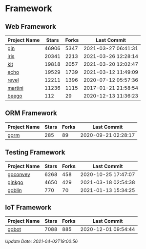 # Framework

## Web Framework
| Project Name | Stars | Forks | Last Commit |
| ------------ | ----- | ----- | ----------- |
| [gin](https://github.com/gin-gonic/gin) | 46906 | 5347 | 2021-03-27 06:41:31 |
| [iris](https://github.com/kataras/iris) | 20341 | 2213 | 2021-03-26 12:28:14 |
| [kit](https://github.com/go-kit/kit) | 19818 | 2057 | 2021-03-20 12:02:47 |
| [echo](https://github.com/labstack/echo) | 19529 | 1739 | 2021-03-12 11:49:09 |
| [revel](https://github.com/revel/revel) | 12211 | 1396 | 2020-07-12 05:57:36 |
| [martini](https://github.com/go-martini/martini) | 11236 | 1115 | 2017-01-21 21:58:54 |
| [beego](https://github.com/astaxie/beego) | 112 | 29 | 2020-12-13 11:36:23 |

## ORM Framework
| Project Name | Stars | Forks | Last Commit |
| ------------ | ----- | ----- | ----------- |
| [gorm](https://github.com/jinzhu/gorm) | 285 | 89 | 2020-09-21 02:28:17 |

## Testing Framework
| Project Name | Stars | Forks | Last Commit |
| ------------ | ----- | ----- | ----------- |
| [goconvey](https://github.com/smartystreets/goconvey) | 6268 | 458 | 2020-10-25 17:47:07 |
| [ginkgo](https://github.com/onsi/ginkgo) | 4650 | 429 | 2021-03-18 02:54:38 |
| [goblin](https://github.com/franela/goblin) | 770 | 70 | 2021-01-13 15:34:25 |

## IoT Framework
| Project Name | Stars | Forks | Last Commit |
| ------------ | ----- | ----- | ----------- |
| [gobot](https://github.com/hybridgroup/gobot) | 7088 | 885 | 2020-12-01 09:54:44 |

*Update Date: 2021-04-02T19:00:56*